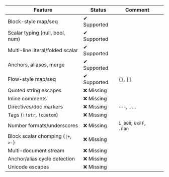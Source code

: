 | Feature                          | Status      | Comment                 |   |
| -------------------------------- | ----------- | ----------------------- | - |
| Block-style map/seq              | ✔ Supported |                         |   |
| Scalar typing (null, bool, num)  | ✔ Supported |                         |   |
| Multi-line literal/folded scalar | ✔ Supported |                         |   |
| Anchors, aliases, merge          | ✔ Supported |                         |   |
| Flow-style map/seq               | ✔ Supported | `{}`, `[]`              |   |
| Quoted string escapes            | ❌ Missing   |                         |   |
| Inline comments                  | ❌ Missing   |                         |   |
| Directives/doc markers           | ❌ Missing   | `---`, `...`            |   |
| Tags (`!!str`, `!custom`)        | ❌ Missing   |                         |   |
| Number formats/underscores       | ❌ Missing   | `1_000`, `0xFF`, `.nan` |   |
| Block scalar chomping (`\|+`\, `>-`)  | ❌ Missing               |   |
| Multi-document stream            | ❌ Missing   |                         |   |
| Anchor/alias cycle detection     | ❌ Missing   |                         |   |
| Unicode escapes                  | ❌ Missing   |                         |   |
